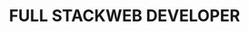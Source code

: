 ---
title: "FULL STACK<strong>WEB DEVELOPER</strong>"
description: "Hello, my name is Owen. I am a French full-stack developer who loves exploring new web technologies."
listen: "MY CURRENT MUSIC"
about: "ABOUT"
greetings_text: "Hello 👋"
about_text: "I am a full-stack developer living in Brest. Passionate about web development and design, I love exploring new web technologies and am always eager to learn new skills."
about_button: "Learn more"
social: "SOCIAL"
position: "POSITION"
position_title: "Web Developer at"
experience: "EXPERIENCE"
contact: "CONTACT"
contact_mail: "Send an email"
contact_phone: "Call"
experiences:
  - company: "Thales"
    position: "Software Engineer"
    type: "CDI"
    from: "September 2023"
    to: "Now"
    sub_content:
      - company: "Thales"
        position: "Full Stack Web Developer"
        type: "Internal Project"
        from: "December 2024"
        to: "Now"
        content: "Development of a internal resource manager"
        stack:
          - name: "React"
            icon: "react-icon"
          - name: "Spring Boot"
            icon: "spring-boot-icon"
          - name: "PostgreSQL"
            icon: "pg-icon"

      - company: "Naval Group"
        position: "Front-End Web Developer"
        type: "Mission"
        from: "September 2023"
        to: "December 2024"
        duration: "(1 year & 4 months)"
        content: "Development of a scheduling tool for workshops"
        stack:
          - name: "Blazor"
            icon: "blazor-icon"
          - name: ".NET"
            icon: "dotnet-icon"
          - name: "PostgreSQL"
            icon: "pg-icon"
  - company: "Arkea"
    position: "Full Stack Web Developer"
    type: "Apprenticeship"
    from: "September 2021"
    to: "July 2023"
    duration: "(2 years)"
    content: "Creating POCs within the Innovation department"
    stack:
      - name: "Vue"
        icon: "vue-icon"
      - name: "Spring Boot"
        icon: "spring-boot-icon"
      - name: "PostgreSQL"
        icon: "pg-icon"
  - company: "Safe Walk"
    position: "Full Stack Developer - UI/UX Designer"
    type: "Internship"
    from: "June 2021"
    to: "July 2021"
    duration: "(2 months)"
    content: "Designing a prototype and a v0 of the Safe Walk Brest application"
    stack:
      - name: "Figma"
        icon: "figma-icon"
      - name: "Ionic"
        icon: "ionic-icon"
      - name: "Angular"
        icon: "angular-icon"
  - company: "Digital Bricks"
    position: "Front-End Developer"
    type: "Internship"
    from: "April 2020"
    to: "July 2020"
    duration: "(2 months)"
    content: "Graphic update of the multichannel publishing tool"
    stack:
      - name: "Twig"
        icon: "twig-icon"
      - name: "Symfony"
        icon: "symfony-icon"
      - name: "Scss"
        icon: "sass-icon"

---